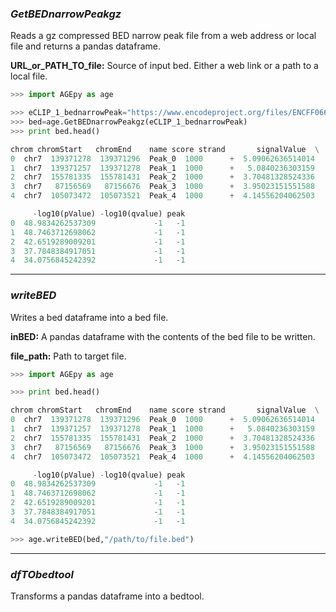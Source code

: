### ___GetBEDnarrowPeakgz___

Reads a gz compressed BED narrow peak file from a web address or local file and returns a pandas dataframe.

**URL_or_PATH_TO_file:** Source of input bed. Either a web link or a path to a local file.

```python
>>> import AGEpy as age

>>> eCLIP_1_bednarrowPeak="https://www.encodeproject.org/files/ENCFF066PCT/@@download/ENCFF066PCT.bed.gz"
>>> bed=age.GetBEDnarrowPeakgz(eCLIP_1_bednarrowPeak)
>>> print bed.head()

chrom chromStart   chromEnd    name score strand       signalValue  \
0  chr7  139371278  139371296  Peak_0  1000      +  5.09062636514014   
1  chr7  139371257  139371278  Peak_1  1000      +   5.0840236303159   
2  chr7  155781335  155781431  Peak_2  1000      +  3.70481328524336   
3  chr7   87156569   87156676  Peak_3  1000      +  3.95023151551588   
4  chr7  105073472  105073521  Peak_4  1000      +  4.14556204062503   

     -log10(pValue) -log10(qvalue) peak  
0  48.9834262537309             -1   -1  
1  48.7463712698062             -1   -1  
2  42.6519289009201             -1   -1  
3  37.7848384917051             -1   -1  
4  34.0756845242392             -1   -1
```
___

### ___writeBED___

Writes a bed dataframe into a bed file.

**inBED:** A pandas dataframe with the contents of the bed file to be written.

**file_path:** Path to target file.

```python
>>> import AGEpy as age

>>> print bed.head()

chrom chromStart   chromEnd    name score strand       signalValue  \
0  chr7  139371278  139371296  Peak_0  1000      +  5.09062636514014   
1  chr7  139371257  139371278  Peak_1  1000      +   5.0840236303159   
2  chr7  155781335  155781431  Peak_2  1000      +  3.70481328524336   
3  chr7   87156569   87156676  Peak_3  1000      +  3.95023151551588   
4  chr7  105073472  105073521  Peak_4  1000      +  4.14556204062503   

     -log10(pValue) -log10(qvalue) peak  
0  48.9834262537309             -1   -1  
1  48.7463712698062             -1   -1  
2  42.6519289009201             -1   -1  
3  37.7848384917051             -1   -1  
4  34.0756845242392             -1   -1

>>> age.writeBED(bed,"/path/to/file.bed")
```
___

### ___dfTObedtool___

Transforms a pandas dataframe into a bedtool.
